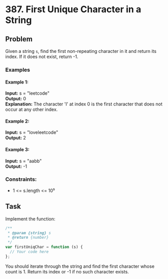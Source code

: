 # 387. First Unique Character in a String

## Problem

Given a string `s`, find the first non-repeating character in it and return its index. If it does not exist, return -1.

### Examples

#### Example 1:

**Input:** s = "leetcode"  
**Output:** 0  
**Explanation:** The character 'l' at index 0 is the first character that does not occur at any other index.

#### Example 2:

**Input:** s = "loveleetcode"  
**Output:** 2

#### Example 3:

**Input:** s = "aabb"  
**Output:** -1

### Constraints:

- 1 <= s.length <= 10⁵

## Task

Implement the function:

```javascript
/**
 * @param {string} s
 * @return {number}
 */
var firstUniqChar = function (s) {
  // Your code here
};
```

You should iterate through the string and find the first character whose count is 1. Return its index or -1 if no such character exists.

